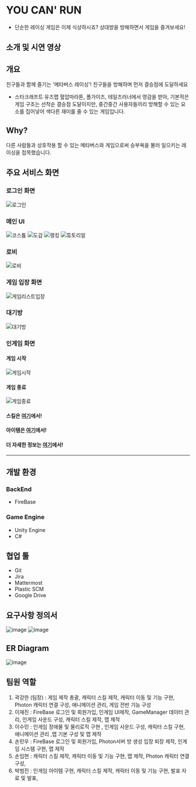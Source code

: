 # YOU CAN' RUN
- 단순한 레이싱 게임은 이제 식상하시죠? 상대방을 방해하면서 게임을 즐겨보세요!

## 소개 및 시연 영상

## 개요
친구들과 함께 즐기는 '메타버스 레이싱'! 친구들을 방해하며 먼저 결승점에 도달하세요
 - 스타크래프트 유즈맵 혈압마라톤, 폴가이즈, 테일즈러너에서 영감을 받아, 기본적은 게임 구조는 선착순 결승점 도달이지만, 중간중간 사용자들끼리 방해할 수 있는 요소를 집어넣어 색다른 재미를 줄 수 있는 게임입니다.

## Why?
다른 사람들과 상호작용 할 수 있는 메타버스와 게임으로써 승부욕을 불러 일으키는 레이싱을 접목했습니다.

## 주요 서비스 화면

### 로그인 화면
![로그인](https://lab.ssafy.com/s09-metaverse-game-sub2/S09P22C101/-/raw/master/%EC%82%B0%EC%B6%9C%EB%AC%BC/InGameGif/%EB%8F%84%EA%B0%90.gif)
### 메인 UI
![코스튬](https://lab.ssafy.com/s09-metaverse-game-sub2/S09P22C101/-/raw/master/%EC%82%B0%EC%B6%9C%EB%AC%BC/InGameGif/%EC%BD%94%EC%8A%A4%ED%8A%AC.gif)
![도감](https://lab.ssafy.com/s09-metaverse-game-sub2/S09P22C101/-/raw/master/%EC%82%B0%EC%B6%9C%EB%AC%BC/InGameGif/%EB%8F%84%EA%B0%90.gif)
![랭킹](https://lab.ssafy.com/s09-metaverse-game-sub2/S09P22C101/-/raw/master/%EC%82%B0%EC%B6%9C%EB%AC%BC/InGameGif/%EB%9E%AD%ED%82%B9.gif)
![튜토리얼](https://lab.ssafy.com/s09-metaverse-game-sub2/S09P22C101/-/raw/master/%EC%82%B0%EC%B6%9C%EB%AC%BC/InGameGif/%ED%8A%9C%ED%86%A0%EB%A6%AC%EC%96%BC.gif)
### 로비
![로비](https://lab.ssafy.com/s09-metaverse-game-sub2/S09P22C101/-/raw/master/%EC%82%B0%EC%B6%9C%EB%AC%BC/InGameGif/%EB%A1%9C%EB%B9%84.gif)
### 게임 입장 화면
![게임리스트입장](https://lab.ssafy.com/s09-metaverse-game-sub2/S09P22C101/-/raw/master/%EC%82%B0%EC%B6%9C%EB%AC%BC/InGameGif/%EA%B2%8C%EC%9E%84%EB%A6%AC%EC%8A%A4%ED%8A%B8%EC%9E%85%EC%9E%A5.gif)
### 대기방
![대기방](https://lab.ssafy.com/s09-metaverse-game-sub2/S09P22C101/-/raw/master/%EC%82%B0%EC%B6%9C%EB%AC%BC/InGameGif/%EC%9E%85%EC%9E%A5%EB%B0%8F%EB%A0%88%EB%94%94.gif)
### 인게임 화면
#### 게임 시작
![게임시작](https://lab.ssafy.com/s09-metaverse-game-sub2/S09P22C101/-/raw/master/%EC%82%B0%EC%B6%9C%EB%AC%BC/InGameGif/%EA%B2%8C%EC%9E%84%EC%8B%9C%EC%9E%91.gif)
#### 게임 종료
![게임종료](https://lab.ssafy.com/s09-metaverse-game-sub2/S09P22C101/-/raw/master/%EC%82%B0%EC%B6%9C%EB%AC%BC/InGameGif/%EA%B2%8C%EC%9E%84%EB%81%9D.gif)
#### 스킬은 [여기](https://lab.ssafy.com/s09-metaverse-game-sub2/S09P22C101/-/blob/master/%EC%82%B0%EC%B6%9C%EB%AC%BC/Skills.md)에서!
#### 아이템은 [여기](https://lab.ssafy.com/s09-metaverse-game-sub2/S09P22C101/-/blob/master/%EC%82%B0%EC%B6%9C%EB%AC%BC/Item.md)에서!

#### 더 자세한 정보는 [여기](https://lab.ssafy.com/s09-metaverse-game-sub2/S09P22C101/-/tree/master/%EC%82%B0%EC%B6%9C%EB%AC%BC)에서!

---

## 개발 환경
### BackEnd
- FireBase
### Game Engine
- Unity Engine
- C#

## 협업 툴
- Git
- Jira
- Mattermost
- Plastic SCM
- Google Drive

## 요구사항 정의서
![image](/uploads/34b62a1344a6d581fe783033f6cfc1e1/image.png)
![image](/uploads/535b1ca6f06369a384e04826bceb0f17/image.png)

## ER Diagram
![image](/uploads/ec0b12d45179b250f5811e79a63afa76/image.png)

## 팀원 역할
1. 곽강한 (팀장) : 게임 제작 총괄, 캐릭터 스킬 제작, 캐릭터 이동 및 기능 구현, Photon 캐릭터 연결 구성, 애니메이션 관리, 게임 전반 기능 구성
2. 이재진 : FireBase 로그인 및 회원가입, 인게임 UI제작, GameManager 데이터 관리, 인게임 사운드 구성, 캐릭터 스킬 제작, 맵 제작
3. 이수민 : 인게임 장애물 및 물리로직 구현 , 인게임 사운드 구성, 캐릭터 스킬 구현, 애니메이션 관리 ,맵 기본 구성 및 맵 제작 
4. 손민우 : FireBase 로그인 및 회원가입, Photon서버 방 생성 입장 퇴장 제작, 인게임 시스템 구현, 맵 제작
5. 손임현 : 캐릭터 스킬 제작, 캐릭터 이동 및 기능 구현, 맵 제작, Photon 캐릭터 연결 구성,
6. 박범진 : 인게임 아이템 구현, 캐릭터 스킬 제작, 캐릭터 이동 및 기능 구현, 발표 자료 및 발표, 
